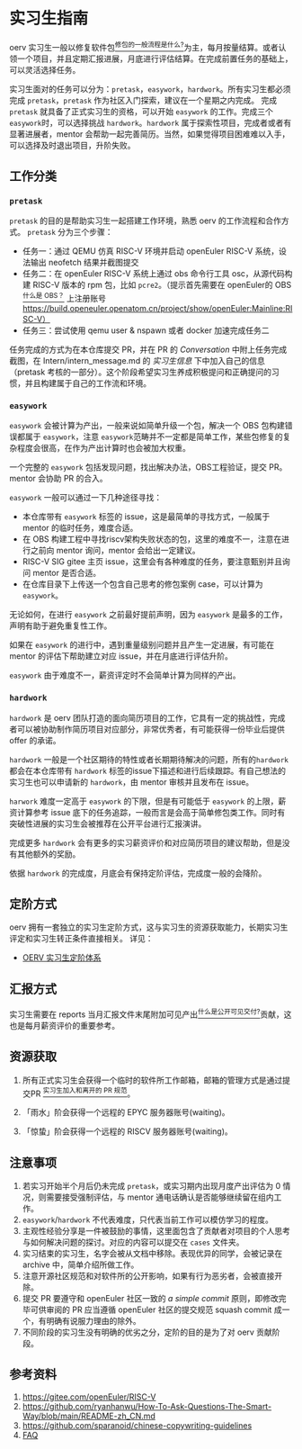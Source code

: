 # 实习生指南

oerv 实习生一般以修复软件包[<sup>修包的一般流程是什么?</sup>](./FAQ.md#修包的一般流程是什么)为主，每月按量结算。或者认领一个项目，并且定期汇报进展，月底进行评估结算。在完成前置任务的基础上，可以灵活选择任务。

实习生面对的任务可以分为：`pretask`，`easywork`，`hardwork`。所有实习生都必须完成 `pretask`，`pretask` 作为社区入门探索，建议在一个星期之内完成。 完成 `pretask` 就具备了正式实习生的资格，可以开始 `easywork` 的工作。完成三个 `easywork`时，可以选择挑战 `hardwork`。`hardwork` 属于探索性项目，完成者或者有显著进展者，mentor 会帮助一起完善简历。当然，如果觉得项目困难难以入手，可以选择及时退出项目，升阶失败。

## 工作分类

### `pretask`

`pretask` 的目的是帮助实习生一起搭建工作环境，熟悉 oerv 的工作流程和合作方式。 `pretask` 分为三个步骤：

- 任务一：通过 QEMU 仿真 RISC-V 环境并启动 openEuler RISC-V 系统，设法输出 neofetch 结果并截图提交
- 任务二：在 openEuler RISC-V 系统上通过 obs 命令行工具 osc，从源代码构建 RISC-V 版本的 rpm 包，比如 `pcre2`。（提示首先需要在 openEuler的 OBS[<sup>什么是 OBS？</sup>](./FAQ.md#什么是-obs) 上注册账号 https://build.openeuler.openatom.cn/project/show/openEuler:Mainline:RISC-V）
- 任务三：尝试使用 qemu user & nspawn 或者 docker 加速完成任务二

任务完成的方式为在本仓库提交 PR，并在 PR 的 *Conversation* 中附上任务完成截图，在 Intern/intern_message.md 的 *实习生信息* 下中加入自己的信息（pretask 考核的一部分）。这个阶段希望实习生养成积极提问和正确提问的习惯，并且构建属于自己的工作流和环境。

### `easywork`

`easywork` 会被计算为产出，一般来说如简单升级一个包，解决一个 OBS 包构建错误都属于 `easywork`，注意 `easywork`范畴并不一定都是简单工作，某些包修复的复杂程度会很高，在作为产出计算时也会被加大权重。

一个完整的 `easywork` 包括发现问题，找出解决办法，OBS工程验证，提交 PR。 mentor 会协助 PR 的合入。

`easywork` 一般可以通过一下几种途径寻找：

- 本仓库带有 `easywork` 标签的 issue，这是最简单的寻找方式，一般属于 mentor 的临时任务，难度合适。
- 在 OBS 构建工程中寻找riscv架构失败状态的包，这里的难度不一，注意在进行之前向 mentor 询问，mentor 会给出一定建议。
- RISC-V SIG gitee 主页 issue，这里会有各种难度的任务，要注意甄别并且询问 mentor 是否合适。
- 在仓库目录下上传送一个包含自己思考的修包案例 case，可以计算为 `easywork`。

无论如何，在进行 `easywork` 之前最好提前声明，因为 `easywork` 是最多的工作，声明有助于避免重复性工作。

如果在 `easywork` 的进行中，遇到重量级别问题并且产生一定进展，有可能在 mentor 的评估下帮助建立对应 issue，并在月底进行评估升阶。

`easywork` 由于难度不一，薪资评定时不会简单计算为同样的产出。

### `hardwork`

`hardwork` 是 oerv 团队打造的面向简历项目的工作，它具有一定的挑战性，完成者可以被协助制作简历项目对应部分，非常优秀者，有可能获得一份毕业后提供 offer 的承诺。

`hardwork` 一般是一个社区期待的特性或者长期期待解决的问题，所有的`hardwork` 都会在本仓库带有 `hardwork` 标签的issue下描述和进行后续跟踪。有自己想法的实习生也可以申请新的 `hardwork`，由 mentor 审核并且发布在 issue。

`harwork` 难度一定高于 `easywork` 的下限，但是有可能低于 `easywork` 的上限，薪资计算参考 issue 底下的任务追踪，一般而言是会高于简单修包类工作。同时有突破性进展的实习生会被推荐在公开平台进行汇报演讲。

完成更多 `hardwork` 会有更多的实习薪资评价和对应简历项目的建议帮助，但是没有其他额外的奖励。

依据 `hardwork` 的完成度，月底会有保持定阶评估，完成度一般的会降阶。

## 定阶方式
oerv 拥有一套独立的实习生定阶方式，这与实习生的资源获取能力，长期实习生评定和实习生转正条件直接相关。
详见：
- [OERV 实习生定阶体系](./intern_stage.md)

## 汇报方式

实习生需要在 reports 当月汇报文件末尾附加可见产出[<sup>什么是公开可见交付?</sup>](./FAQ.md#什么是公开可见交付)贡献，这也是每月薪资评价的重要参考。

## 资源获取

1. 所有正式实习生会获得一个临时的软件所工作邮箱，邮箱的管理方式是通过提交PR [<sup>实习生加入和离开的 PR 规范</sup>](./Intern-Transition.md)。

2. 「雨水」阶会获得一个远程的 EPYC 服务器账号(waiting)。

3. 「惊蛰」阶会获得一个远程的 RISCV 服务器账号(waiting)。

## 注意事项

1. 若实习开始半个月后仍未完成 `pretask`，或实习期内出现月度产出评估为 0 情况，则需要接受强制评估，与 mentor 通电话确认是否能够继续留在组内工作。
2. `easywork`/`hardwork` 不代表难度，只代表当前工作可以模仿学习的程度。
3. 主观性经验分享是一件被鼓励的事情，这里面包含了贡献者对项目的个人思考与如何解决问题的探讨。对应的内容可以提交在 `cases` 文件夹。
3. 实习结束的实习生，名字会被从文档中移除。表现优异的同学，会被记录在 archive 中，简单介绍所做工作。
4. 注意开源社区规范和对软件所的公开影响，如果有行为恶劣者，会被直接开除。
5. 提交 PR 要遵守和 openEuler 社区一致的 *a simple commit* 原则，即修改完毕可供审阅的 PR 应当遵循 openEuler 社区的提交规范 squash commit 成一个，有明确有说服力理由的除外。
6. 不同阶段的实习生没有明确的优劣之分，定阶的目的是为了对 oerv 贡献阶段。


## 参考资料

1. https://gitee.com/openEuler/RISC-V
2. https://github.com/ryanhanwu/How-To-Ask-Questions-The-Smart-Way/blob/main/README-zh_CN.md
3. https://github.com/sparanoid/chinese-copywriting-guidelines
4. [FAQ](./FAQ.md)